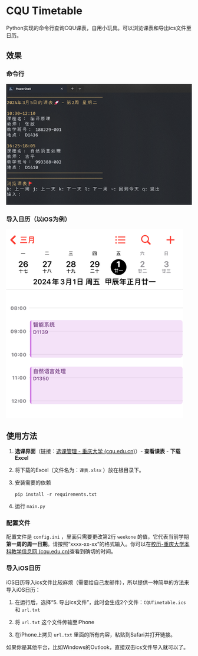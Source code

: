 # CQU Timetable

Python实现的命令行查询CQU课表，自用小玩具。可以浏览课表和导出ics文件至日历。

## 效果

### 命令行

<img src="./assets/example.png" alt="img1" style="zoom: 67%;" />

### 导入日历（以iOS为例）

<img src="./assets/example2.jpg" alt="img2" style="zoom:50%;" />

## 使用方法

1. **选课界面**（链接：[选课管理 - 重庆大学 (cqu.edu.cn)](https://my.cqu.edu.cn/enroll/CourseStuSelectionList)）- **查看课表** - **下载Excel**

2. 将下载的Excel（文件名为：`课表.xlsx` ）放在根目录下。

3. 安装需要的依赖

   ```
   pip install -r requirements.txt
   ```

4. 运行 `main.py`

### 配置文件

配置文件是 `config.ini` ，里面只需要更改第2行 `weekone` 的值，它代表当前学期**第一周的周一日期**。请按照“xxxx-xx-xx”的格式输入。你可以在[校历-重庆大学本科教学信息网 (cqu.edu.cn)](http://jwc.cqu.edu.cn/xl.htm)查看到确切的时间。

### 导入iOS日历

iOS日历导入ics文件比较麻烦（需要给自己发邮件），所以提供一种简单的方法来导入iOS日历：

1. 在运行后，选择“5. 导出ics文件”，此时会生成2个文件：`CQUTimetable.ics` 和 `url.txt`

2. 将 `url.txt` 这个文件传输至iPhone

3. 在iPhone上拷贝 `url.txt` 里面的所有内容，粘贴到Safari并打开链接。

如果你是其他平台，比如Windows的Outlook，直接双击ics文件导入就可以了。
